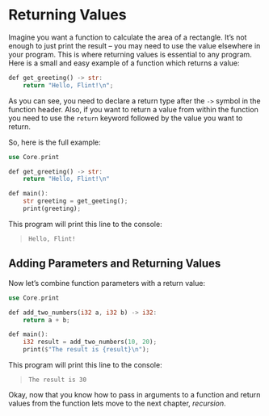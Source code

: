 # Returning Values

Imagine you want a function to calculate the area of a rectangle. It’s not enough to just print the result – you may need to use the value elsewhere in your program. This is where returning values is essential to any program. Here is a small and easy example of a function which returns a value:

```rs
def get_greeting() -> str:
    return "Hello, Flint!\n";
```

As you can see, you need to declare a return type after the `->` symbol in the function header. Also, if you want to return a value from within the function you need to use the `return` keyword followed by the value you want to return.

So, here is the full example:

```rs
use Core.print

def get_greeting() -> str:
    return "Hello, Flint!\n"

def main():
    str greeting = get_geeting();
    print(greeting);
```

This program will print this line to the console:

> ```
> Hello, Flint!
> ```

## Adding Parameters and Returning Values

Now let’s combine function parameters with a return value:

```rs
use Core.print

def add_two_numbers(i32 a, i32 b) -> i32:
    return a + b;

def main():
    i32 result = add_two_numbers(10, 20);
    print($"The result is {result}\n");
```

This program will print this line to the console:

> ```
> The result is 30
> ```

Okay, now that you know how to pass in arguments to a function and return values from the function lets move to the next chapter, _recursion_.
